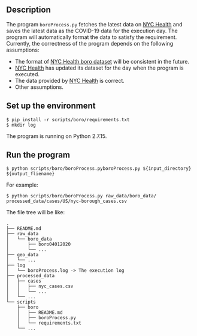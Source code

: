 ## Description
The program `boroProcess.py` fetches the latest data on [NYC Health](https://github.com/nychealth/coronavirus-data/blob/master/boro.csv) and saves the latest data as the COVID-19 data for the execution day. The program will automatically format the data to satisfy the requirement. Currently, the correctness of the program depends on the following assumptions:
- The format of [NYC Health boro dataset](https://github.com/nychealth/coronavirus-data/blob/master/boro.csv) will be consistent in the future. 
- [NYC Health](https://github.com/nychealth/) has updated its dataset for the day when the program is executed.
- The data provided by [NYC Health](https://github.com/nychealth/) is correct.
- Other assumptions.


## Set up the environment
```
$ pip install -r scripts/boro/requirements.txt 
$ mkdir log
```
The program is running on Python 2.7.15.

## Run the program
```
$ python scripts/boro/boroProcess.pyboroProcess.py ${input_directory} ${output_fliename}
```

For example: 
```
$ python scripts/boro/boroProcess.py raw_data/boro_data/ processed_data/cases/US/nyc-borough_cases.csv
```
The file tree will be like:
```
.
├── README.md
├── raw_data
│   └── boro_data
│       ├── boro04012020
│       └── ...
├── geo_data
│   └── ...
├── log
│   └── boroProcess.log -> The execution log
├── processed_data
│   ├── cases
│   │   ├── nyc_cases.csv
│   │   └── ...
│   └── ...
└── scripts
    ├── boro
    │   ├── README.md
    │   ├── boroProcess.py
    │   └── requirements.txt
    └── ...
```
